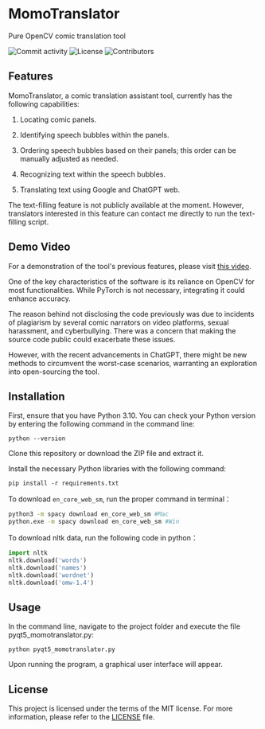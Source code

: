 # MomoTranslator
Pure OpenCV comic translation tool

![Commit activity](https://img.shields.io/github/commit-activity/m/alicewish/MomoTranslator)
![License](https://img.shields.io/github/license/alicewish/MomoTranslator)
![Contributors](https://img.shields.io/github/contributors/alicewish/MomoTranslator)

## Features

MomoTranslator, a comic translation assistant tool, currently has the following capabilities:

1. Locating comic panels.
    
2. Identifying speech bubbles within the panels.
    
3. Ordering speech bubbles based on their panels; this order can be manually adjusted as needed.
    
4. Recognizing text within the speech bubbles.
    
5. Translating text using Google and ChatGPT web.
    
The text-filling feature is not publicly available at the moment. However, translators interested in this feature can contact me directly to run the text-filling script.

## Demo Video

For a demonstration of the tool's previous features, please visit [this video](https://www.bilibili.com/video/BV1P54y1Q7fW/).

One of the key characteristics of the software is its reliance on OpenCV for most functionalities. While PyTorch is not necessary, integrating it could enhance accuracy.

The reason behind not disclosing the code previously was due to incidents of plagiarism by several comic narrators on video platforms, sexual harassment, and cyberbullying. There was a concern that making the source code public could exacerbate these issues.

However, with the recent advancements in ChatGPT, there might be new methods to circumvent the worst-case scenarios, warranting an exploration into open-sourcing the tool.

## Installation

First, ensure that you have Python 3.10. You can check your Python version by entering the following command in the command line:

`python --version` 

Clone this repository or download the ZIP file and extract it.

Install the necessary Python libraries with the following command:

`pip install -r requirements.txt` 

To download `en_core_web_sm`, run the proper command in terminal：
```bash
python3 -m spacy download en_core_web_sm #Mac
python.exe -m spacy download en_core_web_sm #Win
```

To download nltk data, run the following code in python：
```python
import nltk
nltk.download('words')
nltk.download('names')
nltk.download('wordnet')
nltk.download('omw-1.4')
```

## Usage

In the command line, navigate to the project folder and execute the file pyqt5\_momotranslator.py:

`python pyqt5_momotranslator.py` 

Upon running the program, a graphical user interface will appear.

## License

This project is licensed under the terms of the MIT license. For more information, please refer to the [LICENSE](https://github.com/alicewish/MomoTranslator/blob/main/LICENSE) file.
